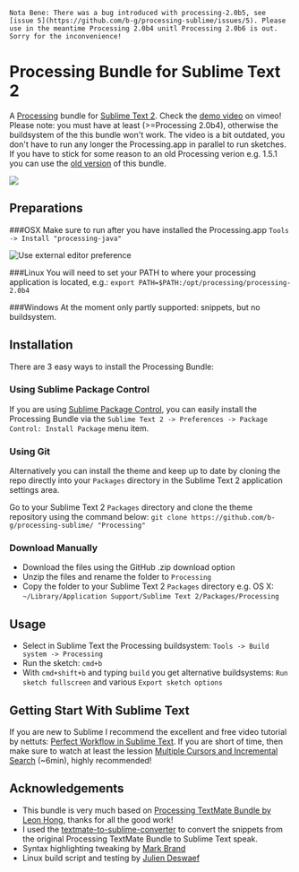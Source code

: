 `Nota Bene: There was a bug introduced with processing-2.0b5, see [issue 5](https://github.com/b-g/processing-sublime/issues/5). Please use in the meantime Processing 2.0b4 unitl Processing 2.0b6 is out. Sorry for the inconvenience!`

# Processing Bundle for Sublime Text 2

A [Processing](http://processing.org/) bundle for [Sublime Text 2](http://www.sublimetext.com/2). Check the [demo video](https://vimeo.com/45573600) on vimeo!
Please note: you must have at least (>=Processing 2.0b4), otherwise the buildsystem of the this bundle won't work. The video is a bit outdated, you don't have to run any longer the Processing.app in parallel to run sketches. If you have to stick for some reason to an old Processing verion e.g. 1.5.1 you can use the [old version](https://github.com/b-g/processing-sublime/tags) of this bundle.

[<img src="https://github.com/b-g/processing-sublime/raw/master/_Mac/overview.png">](https://vimeo.com/45573600)

## Preparations
###OSX
Make sure to run after you have installed the Processing.app `Tools -> Install "processing-java"`

![Use external editor preference](https://github.com/b-g/processing-sublime/raw/master/_Mac/processing_preferences.gif "Use external editor preference")

###Linux
You will need to set your PATH to where your processing application is located, e.g.:
`export PATH=$PATH:/opt/processing/processing-2.0b4`

###Windows
At the moment only partly supported: snippets, but no buildsystem.


## Installation
There are 3 easy ways to install the Processing Bundle:

### Using Sublime Package Control
If you are using [Sublime Package Control](http://wbond.net/sublime_packages/package_control), you can easily install the Processing Bundle via the `Sublime Text 2 -> Preferences -> Package Control: Install Package` menu item.

### Using Git
Alternatively you can install the theme and keep up to date by cloning the repo directly into your `Packages` directory in the Sublime Text 2 application settings area.

Go to your Sublime Text 2 `Packages` directory and clone the theme repository using the command below:
`git clone https://github.com/b-g/processing-sublime/ "Processing"`

### Download Manually
- Download the files using the GitHub .zip download option
- Unzip the files and rename the folder to `Processing`
- Copy the folder to your Sublime Text 2 `Packages` directory e.g. OS X: `~/Library/Application Support/Sublime Text 2/Packages/Processing`

## Usage
- Select in Sublime Text the Processing buildsystem: `Tools -> Build system -> Processing`
- Run the sketch: `cmd+b`
- With `cmd+shift+b` and typing `build` you get alternative buildsystems: `Run sketch fullscreen` and various `Export sketch options`

## Getting Start With Sublime Text
If you are new to Sublime I recommend the excellent and free video tutorial by nettuts: [Perfect Workflow in Sublime Text](http://net.tutsplus.com/articles/news/perfect-workflow-in-sublime-text-free-course/). If you are short of time, then make sure to watch at least the lession [Multiple Cursors and Incremental Search]( https://tutsplus.com/lesson/multiple-cursors-and-incremental-search/) (~6min), highly recommended!

## Acknowledgements
- This bundle is very much based on [Processing TextMate Bundle by Leon Hong](http://www.onebitwonder.com/projects/processing/), thanks for all the good work!
- I used the [textmate-to-sublime-converter](https://github.com/srbs/textmate-to-sublime-converter) to convert the snippets from the original Processing TextMate Bundle to Sublime Text speak.
- Syntax highlighting tweaking by [Mark Brand](https://github.com/ignism)
- Linux build script and testing by [Julien Deswaef](http://xuv.be/)